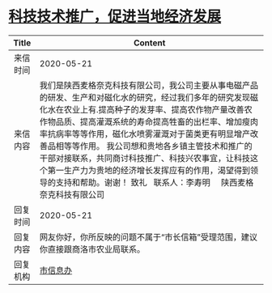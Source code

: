 # <a href="http://www.shangluo.gov.cn/zmhd/ldxxxx.jsp?urltype=leadermail.LeaderMailContentUrl&wbtreeid=1112&leadermailid=5881">科技技术推广，促进当地经济发展</a>
|Title|Content|
|:---:|---|
|来信时间|2020-05-21|
|来信内容|我们是陕西麦格奈克科技有限公司，我公司主要从事电磁产品的研发、生产和对磁化水的研究，经过我们多年的研究发现磁化水在农业上有.提高种子的发芽率、提高农作物产量改善农作物品质、提高灌溉系统的寿命提高牲畜的出栏率、增加瘦肉率抗病率等等作用，磁化水喷雾灌溉对于菌类更有明显增产改善品相等等作用。 我公司想和贵地各乡镇主管技术和推广的干部对接联系，共同商讨科技推广、科技兴农事宜，让科技这个第一生产力为贵地的经济增长发挥应有的作用，渴望得到领导的支持和帮助。谢谢！ 致礼   联系人：李寿明     陕西麦格奈克科技有限公司|
|回复时间|2020-05-21|
|回复内容|网友你好，你所反映的问题不属于“市长信箱”受理范围，建议你直接跟商洛市农业局联系。|
|回复机构|<a href="../../categories/agencies/市信息办.md">市信息办</a>|